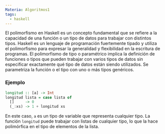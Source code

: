 ```yaml
---
Materia: Algoritmos1
tags:
  - haskell
---
```

El polimorfismo en Haskell es un concepto fundamental que se refiere a la capacidad de una función o un tipo de datos para trabajar con distintos tipos. Haskell es un lenguaje de programación fuertemente tipado y utiliza el polimorfismo para expresar la generalidad y flexibilidad en la escritura de programas.
El polimorfismo de tipo o paramétrico implica la definición de funciones o tipos que pueden trabajar con varios tipos de datos sin especificar exactamente qué tipo de datos están siendo utilizados. Se parametriza la función o el tipo con uno o más tipos genéricos.

### Ejemplo
```haskell
longitud :: [a] -> Int
longitud lista = case lista of
  []     -> 0
  (_:xs) -> 1 + longitud xs
```
En este caso, `a` es un tipo de variable que representa cualquier tipo. La función `longitud` puede trabajar con listas de cualquier tipo, lo que la hace polimórfica en el tipo de elementos de la lista.